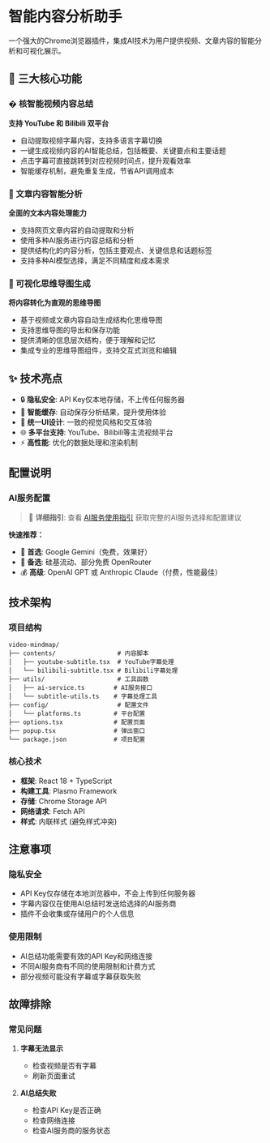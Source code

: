 # 智能内容分析助手

一个强大的Chrome浏览器插件，集成AI技术为用户提供视频、文章内容的智能分析和可视化展示。

## 🚀 三大核心功能

### � 核智能视频内容总结

**支持 YouTube 和 Bilibili 双平台**

- 自动提取视频字幕内容，支持多语言字幕切换
- 一键生成视频内容的AI智能总结，包括概要、关键要点和主要话题
- 点击字幕可直接跳转到对应视频时间点，提升观看效率
- 智能缓存机制，避免重复生成，节省API调用成本

### 📄 文章内容智能分析

**全面的文本内容处理能力**

- 支持网页文章内容的自动提取和分析
- 使用多种AI服务进行内容总结和分析
- 提供结构化的内容分析，包括主要观点、关键信息和话题标签
- 支持多种AI模型选择，满足不同精度和成本需求

### 🧠 可视化思维导图生成

**将内容转化为直观的思维导图**

- 基于视频或文章内容自动生成结构化思维导图
- 支持思维导图的导出和保存功能
- 提供清晰的信息层次结构，便于理解和记忆
- 集成专业的思维导图组件，支持交互式浏览和编辑

## ✨ 技术亮点

- 🔒 **隐私安全**: API Key仅本地存储，不上传任何服务器
- 💾 **智能缓存**: 自动保存分析结果，提升使用体验
- 🎨 **统一UI设计**: 一致的视觉风格和交互体验
- 🌐 **多平台支持**: YouTube、Bilibili等主流视频平台
- ⚡ **高性能**: 优化的数据处理和渲染机制

## 配置说明

### AI服务配置

> 📖 **详细指引**: 查看 [AI服务使用指引](./guide/index.md) 获取完整的AI服务选择和配置建议

**快速推荐：**

- 🌟 **首选**: Google Gemini（免费，效果好）
- 🔄 **备选**: 硅基流动、部分免费 OpenRouter
- 💰 **高级**: OpenAI GPT 或 Anthropic Claude（付费，性能最佳）

## 技术架构

### 项目结构

```
video-mindmap/
├── contents/                 # 内容脚本
│   ├── youtube-subtitle.tsx  # YouTube字幕处理
│   └── bilibili-subtitle.tsx # Bilibili字幕处理
├── utils/                    # 工具函数
│   ├── ai-service.ts        # AI服务接口
│   └── subtitle-utils.ts    # 字幕处理工具
├── config/                   # 配置文件
│   └── platforms.ts         # 平台配置
├── options.tsx              # 配置页面
├── popup.tsx                # 弹出窗口
└── package.json             # 项目配置
```

### 核心技术

- **框架**: React 18 + TypeScript
- **构建工具**: Plasmo Framework
- **存储**: Chrome Storage API
- **网络请求**: Fetch API
- **样式**: 内联样式 (避免样式冲突)

## 注意事项

### 隐私安全

- API Key仅存储在本地浏览器中，不会上传到任何服务器
- 字幕内容仅在使用AI总结时发送给选择的AI服务商
- 插件不会收集或存储用户的个人信息

### 使用限制

- AI总结功能需要有效的API Key和网络连接
- 不同AI服务商有不同的使用限制和计费方式
- 部分视频可能没有字幕或字幕获取失败

## 故障排除

### 常见问题

1. **字幕无法显示**

   - 检查视频是否有字幕
   - 刷新页面重试

2. **AI总结失败**

   - 检查API Key是否正确
   - 检查网络连接
   - 检查AI服务商的服务状态

